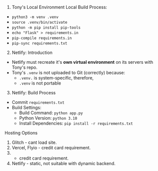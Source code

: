 1. Tony's Local Environment
Local Build Process:
- `python3 -m venv .venv`
- `source .venv/bin/activate`
- `python -m pip install pip-tools`
- `echo "Flask" > requirements.in`
- `pip-compile requirements.in`
- `pip-sync requirements.txt`

2. Netlify: Introduction
- Netlify must recreate it's **own virtual environment** on its servers with Tony's repo.
- Tony's `.venv` is not uploaded to Git (correctly) because:
    - `.venv.` is system-specific, therefore,
    - `.venv` is not portable


3. Netlify: Build Process
- Commit `requirements.txt`
- Build Settings:
    - Build Command:        `python app.py`
    - Python Version:       `python 3.10`
    - Install Dependencies: `pip install -r requirements.txt`

Hosting Options
1. Glitch - cant load site.
2. Vercel, Flyio - credit card requirement.
3.  - credit card requirement.
3. Netlify - static, not suitable with dynamic backend.

